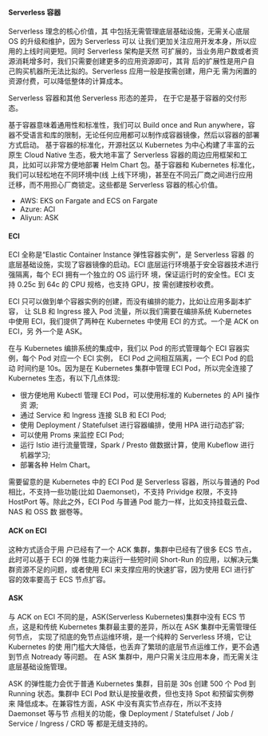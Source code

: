 #### Serverless 容器

 Serverless 理念的核心价值，其 中包括无需管理底层基础设施，无需关心底层 OS 的升级和维护，因为 Serverless 可以 让我们更加关注应用开发本身，所以应用的上线时间更短。同时 Serverless 架构是天然 可扩展的，当业务用户数或者资源消耗增多时，我们只需要创建更多的应用资源即可，其背 后的扩展性是用户自己购买机器所无法比拟的。Serverless 应用一般是按需创建，用户无 需为闲置的资源付费，可以降低整体的计算成本。

 Serverless 容器和其他 Serverless 形态的差异， 在于它是基于容器的交付形态。

 基于容器意味着通用性和标准性，我们可以 Build once and Run anywhere，容 器不受语言和库的限制，无论任何应用都可以制作成容器镜像，然后以容器的部署方式启动。 基于容器的标准化，开源社区以 Kubernetes 为中心构建了丰富的云原生 Cloud Native 生态，极大地丰富了 Serverless 容器的周边应用框架和工具，比如可以非常方便地部署 Helm Chart 包。基于容器和 Kubernetes 标准化，我们可以轻松地在不同环境中(线 上线下环境)，甚至在不同云厂商之间进行应用迁移，而不用担心厂商锁定。这些都是 Serverless 容器的核心价值。


 * AWS: EKS on Fargate and ECS on Fargate
 * Azure: ACI
 * Aliyun: ASK



 #### ECI

 ECI 全称是“Elastic Container Instance 弹性容器实例”，是 Serverless 容器 的底层基础设施，实现了容器镜像的启动。ECI 底层运行环境基于安全容器技术进行强隔离，每个 ECI 拥有一个独立的 OS 运行环 境，保证运行时的安全性。ECI 支持 0.25c 到 64c 的 CPU 规格，也支持 GPU，按 需创建按秒收费。

 ECI 只可以做到单个容器实例的创建，而没有编排的能力，比如让应用多副本扩容， 让 SLB 和 Ingress 接入 Pod 流量，所以我们需要在编排系统 Kubernetes 中使用 ECI，我们提供了两种在 Kubernetes 中使用 ECI 的方式。一个是 ACK on ECI，另 外一个是 ASK。

 在与 Kubernetes 编排系统的集成中，我们以 Pod 的形式管理每个 ECI 容器实 例，每个 Pod 对应一个 ECI 实例， ECI Pod 之间相互隔离，一个 ECI Pod 的启动 时间约是 10s。因为是在 Kubernetes 集群中管理 ECI Pod，所以完全连接了 Kubernetes 生态，有以下几点体现:

* 很方便地用 Kubectl 管理 ECI Pod，可以使用标准的 Kubernetes 的 API 操作资 源;
* 通过 Service 和 Ingress 连接 SLB 和 ECI Pod;
* 使用 Deployment / Statefulset 进行容器编排，使用 HPA 进行动态扩容;
* 可以使用 Proms 来监控 ECI Pod;
* 运行 Istio 进行流量管理，Spark / Presto 做数据计算，使用 Kubeflow 进行机器学习;
* 部署各种 Helm Chart。

需要留意的是 Kubernetes 中的 ECI Pod 是 Serverless 容器，所以与普通的 Pod 相比，不支持一些功能(比如 Daemonset)，不支持 Prividge 权限，不支持 HostPort 等。除此之外，ECI Pod 与普通 Pod 能力一样，比如支持挂载云盘、NAS 和 OSS 数 据卷等。


#### ACK on ECI

这种方式适合于用 户已经有了一个 ACK 集群，集群中已经有了很多 ECS 节点，此时可以基于 ECI 的弹 性能力来运行一些短时间 Short-Run 的应用，以解决元集群资源不足的问题，或者使用 ECI 来支撑应用的快速扩容，因为使用 ECI 进行扩容的效率要高于 ECS 节点扩容。



#### ASK

与 ACK on ECI 不同的是，ASK(Serverless Kubernetes)集群中没有 ECS 节 点，这是和传统 Kubernetes 集群最主要的差异，所以在 ASK 集群中无需管理任何节点， 实现了彻底的免节点运维环境，是一个纯粹的 Serverless 环境，它让 Kubernetes 的使 用门槛大大降低，也丢弃了繁琐的底层节点运维工作，更不会遇到节点 Notready 等问题。 在 ASK 集群中，用户只需关注应用本身，而无需关注底层基础设施管理。

ASK 的弹性能力会优于普通 Kubernetes 集群，目前是 30s 创建 500 个 Pod 到 Running 状态。集群中 ECI Pod 默认是按量收费，但也支持 Spot 和预留实例劵来 降低成本。在兼容性方面，ASK 中没有真实节点存在，所以不支持 Daemonset 等与节 点相关的功能，像 Deployment / Statefulset / Job / Service / Ingress / CRD 等 都是无缝支持的。
